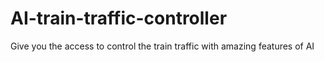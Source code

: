 # AI-train-traffic-controller
Give you the access to control the train traffic with amazing features of AI
